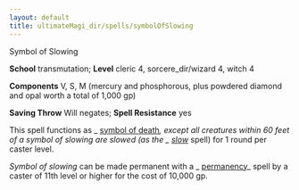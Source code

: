 ```yaml
---
layout: default
title: ultimateMagi_dir/spells/symbolOfSlowing
---
```

Symbol of Slowing

**School** transmutation; **Level** cleric 4, sorcere_dir/wizard 4, witch 4

**Components** V, S, M (mercury and phosphorous, plus powdered diamond and opal worth a total of 1,000 gp)

**Saving Throw** Will negates; **Spell Resistance** yes

This spell functions as _ [symbol of death](spells/symbolOfDeath#_symbol-of-death)_, except all creatures within 60 feet of a _symbol of slowing_ are slowed (as the _ [slow](spell_dir/slow#_slow)_ spell) for 1 round per caster level.

_Symbol of slowing_ can be made permanent with a _ [permanency](spells/permanency#_permanency)_ spell by a caster of 11th level or higher for the cost of 10,000 gp.

